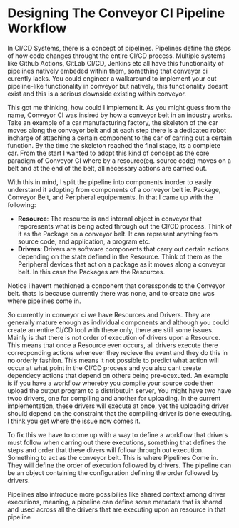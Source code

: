 # Designing The Conveyor CI Pipeline Workflow

In CI/CD Systems, there is a concept of pipelines. Pipelines define the steps of how code changes throught the entire CI/CD process. Multiple systems like Github Actions, GitLab CI/CD, Jenkins etc all have this functionality of pipelines natively embeded within them, something that conveyor ci curently lacks. You could engineer a walkaround to implement your out pipeline-like functionality in conveyor but natively, this functionality doesnt exist and this is a serious downside existing within conveyor.

This got me thinking, how could I implement it. As you might guess from the name, Conveyor CI was insired by how a conveyor belt in an industry works. Take an example of a car manufacturing factory, the skeleton of the car moves along the conveyor belt and at each step there is a dedicated robot incharge of attaching a certain component to the car of carring out a certain function. By the time the skeleton reached the final stage, its a complete car. From the start I wanted to adopt this kind of concept as the core paradigm of Conveyor CI where by a resource(eg. source code) moves on a belt and at the end of the belt, all necessary actions are carried out.

With this in mind, I split the pipeline into components inorder to easily understand it adopting from components of a conveyor belt ie. Package, Conveyor Belt, and Peripheral equipements. In that I came up with the following:

- **Resource**: The resource is and internal object in conveyor that reporesents what is being acted through out the CI/CD process. Think of it as the Package on a conveyor belt. It can represent anything from source code, and application, a program etc.
- **Drivers**: Drivers are software components that carry out certain actions depending on the state defined in the Resource. Think of them as the Peripheral devices that act on a package as it moves along a conveyor belt. In this case the Packages are the Resources.

Notice i havent methioned a conponent that coressponds to the Conveyor belt. thats is because currently there was none, and to create one was where pipelines come in.

So currently in conveyor ci we have Resources and Drivers. They are generally mature enough as individual components and although you could create an entire CI/CD tool with these only, there are still some issues. Mainly is that there is not order of execution of drivers upon a Resource. This means that once a Resource even occurs, all drivers execute there correcponding actions whenever they recieve the event and they do this in no orderly fashion. This means it not possible to predict what action will occur at what point in the CI/CD process and you also cant create dependecy actions that depend on others being pre-ecexuted. An example is if you have a workflow whereby you compile your source code then upload the output program to a distributuin server, You might have two have twoo drivers, one for compiling and another for uploading. In the current implementation, these drivers will execute at once, yet the uploading driver should depend on the constraint that the compiling driver is done executing. I think you get where the issue now comes it.

To fix this we have to come up with a way to define a workflow that drivers must follow when carring out there executions, something that defines the steps and order that these divers will follow through out execution. Something to act as the conveyor belt. This is where Pipelines Come in. They will define the order of execution followed by drivers. The pipeline can be an object containing the configuration defining the order followed by drivers.

Pipelines also introduce more possibilies like shared context among driver executions, meaning, a pipeline can define some metadata that is shared and used across all the drivers that are executing upon an resource in that pipeline